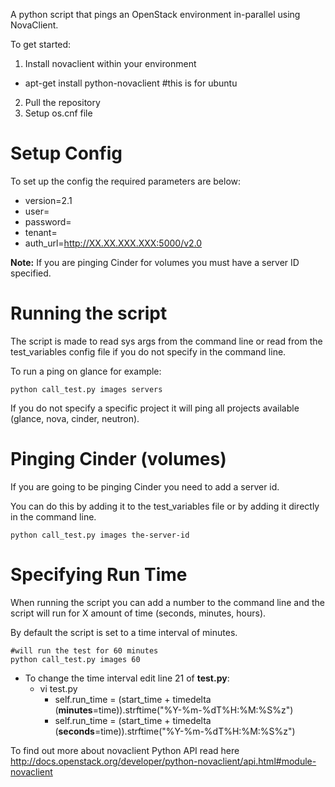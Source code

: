 A python script that pings an OpenStack environment in-parallel using NovaClient.

To get started:

1. Install novaclient within your environment
 - apt-get install python-novaclient #this is for ubuntu
2. Pull the repository
3. Setup os.cnf file

Setup Config
=============
To set up the config the required parameters are below:

  * version=2.1
  * user=
  * password=
  * tenant=
  * auth_url=http://XX.XX.XXX.XXX:5000/v2.0

__Note:__ If you are pinging Cinder for volumes you must have a server ID specified.

Running the script
=================

The script is made to read sys args from the command line or read from the test_variables config file if you do not specify in the command line.

To run a ping on glance for example:

    python call_test.py images servers

If you do not specify a specific project it will ping all projects available (glance, nova, cinder, neutron).

Pinging Cinder (volumes)
===============

If you are going to be pinging Cinder you need to add a server id.

You can do this by adding it to the test_variables file or by adding it directly in the command line.

    python call_test.py images the-server-id

Specifying Run Time
===================

When running the script you can add a number to the command line and the script will run for X amount of time (seconds, minutes, hours).

 By default the script is set to a time interval of minutes.

    #will run the test for 60 minutes
    python call_test.py images 60

  * To change the time interval edit line 21 of __test.py__:
      - vi test.py
        - self.run_time = (start_time + timedelta (__minutes__=time)).strftime("%Y-%m-%dT%H:%M:%S%z")
        - self.run_time = (start_time + timedelta (__seconds__=time)).strftime("%Y-%m-%dT%H:%M:%S%z")




To find out more about novaclient Python API read here http://docs.openstack.org/developer/python-novaclient/api.html#module-novaclient
